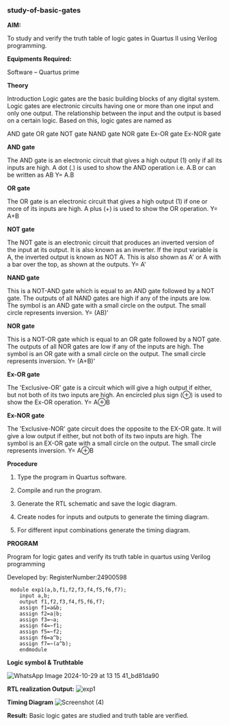 ### study-of-basic-gates

**AIM:** 

To study and verify the truth table of logic gates in Quartus II using Verilog programming.

**Equipments Required:**

Software – Quartus prime 

**Theory**

Introduction Logic gates are the basic building blocks of any digital system. Logic gates are electronic circuits having one or more than one input and only one output. The relationship between the input and the output is based on a certain logic. Based on this, logic gates are named as

AND gate OR gate NOT gate NAND gate NOR gate Ex-OR gate Ex-NOR gate

**AND gate**

The AND gate is an electronic circuit that gives a high output (1) only if all its inputs are high. A dot (.) is used to show the AND operation i.e. A.B or can be written as AB
Y= A.B

**OR gate** 

The OR gate is an electronic circuit that gives a high output (1) if one or more of its inputs are high. A plus (+) is used to show the OR operation.
Y= A+B

**NOT gate**

The NOT gate is an electronic circuit that produces an inverted version of the input at its output. It is also known as an inverter. If the input variable is A, the inverted output is known as NOT A. This is also shown as A' or A with a bar over the top, as shown at the outputs.
Y= A'

**NAND gate**

This is a NOT-AND gate which is equal to an AND gate followed by a NOT gate. The outputs of all NAND gates are high if any of the inputs are low. The symbol is an AND gate with a small circle on the output. The small circle represents inversion.
Y= (AB)’

**NOR gate**

This is a NOT-OR gate which is equal to an OR gate followed by a NOT gate. The outputs of all NOR gates are low if any of the inputs are high. The symbol is an OR gate with a small circle on the output. The small circle represents inversion.
Y= (A+B)’

**Ex-OR gate**

The 'Exclusive-OR' gate is a circuit which will give a high output if either, but not both of its two inputs are high. An encircled plus sign (⊕) is used to show the Ex-OR operation.
Y= A⊕B

**Ex-NOR gate**

The 'Exclusive-NOR' gate circuit does the opposite to the EX-OR gate. It will give a low output if either, but not both of its two inputs are high. The symbol is an EX-OR gate with a small circle on the output. The small circle represents inversion.
Y= A⊕B

**Procedure** 

1.	Type the program in Quartus software.

2.	Compile and run the program.

3.	Generate the RTL schematic and save the logic diagram.

4.	Create nodes for inputs and outputs to generate the timing diagram.

5.	For different input combinations generate the timing diagram.


**PROGRAM**

Program for logic gates and verify its truth table in quartus using Verilog programming

 Developed by: 
 RegisterNumber:24900598
```
 module exp1(a,b,f1,f2,f3,f4,f5,f6,f7);
    input a,b;
    output f1,f2,f3,f4,f5,f6,f7;
    assign f1=a&b;
    assign f2=a|b;
    assign f3=~a;
    assign f4=~f1;
    assign f5=~f2;
    assign f6=a^b;
    assign f7=~(a^b);
    endmodule
```
**Logic symbol & Truthtable**

![WhatsApp Image 2024-10-29 at 13 15 41_bd81da90](https://github.com/user-attachments/assets/d8caf10c-36d6-43a8-a04a-241f645f6795)

**RTL realization Output:** 
![exp1](https://github.com/user-attachments/assets/eb67bc44-178f-4bc4-84ec-bb0ea0d96b60)

**Timing Diagram**
![Screenshot (4)](https://github.com/user-attachments/assets/2c96832a-eeea-496e-ba1e-7b535dcdd60c)

**Result:**
Basic logic gates are studied and truth table are verified. 

